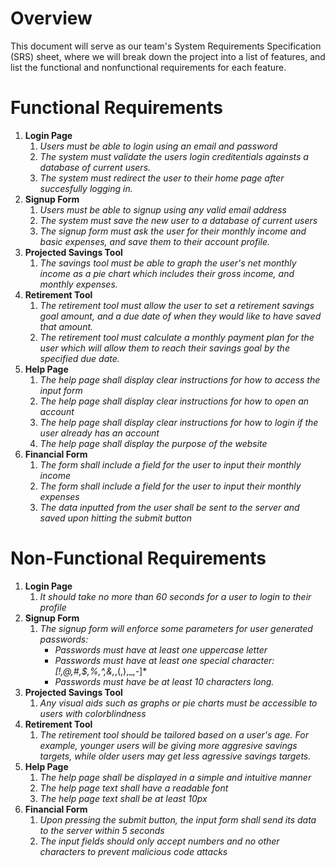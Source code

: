 # Overview
This document will serve as our team's System Requirements Specification (SRS) sheet, where we will break down the project into a list of features, and list the 
functional and nonfunctional requirements for each feature.
# Functional Requirements
1. **Login Page**
    1. *Users must be able to login using an email and password*
    2. *The system must validate the users login creditentials againsts a database of current users.*
    3. *The system must redirect the user to their home page after succesfully logging in.*
2. **Signup Form**
     1. *Users must be able to signup using any valid email address*
     2. *The system must save the new user to a database of current users*
     3. *The signup form must ask the user for their monthly income and basic expenses, and save them to their account profile.*
4. **Projected Savings Tool**
    1. *The savings tool must be able to graph the user's net monthly income as a pie chart which includes their gross income, and monthly expenses.*
5. **Retirement Tool**
     1. *The retirement tool must allow the user to set a retirement savings goal amount, and a due date of when they would like to have saved that amount.*
     2. *The retirement tool must calculate a monthly payment plan for the user which will allow them to reach their savings goal by the specified due date.*
6. **Help Page**
	1. *The help page shall display clear instructions for how to access the input form*
	2. *The help page shall display clear instructions for how to open an account*
	3. *The help page shall display clear instructions for how to login if the user already has an account*
	4. *The help page shall display the purpose of the website*
7. **Financial Form**
	1. *The form shall include a field for the user to input their monthly income*
	2. *The form shall include a field for the user to input their monthly expenses*
	3. *The data inputted from the user shall be sent to the server and saved upon hitting the submit button*
# Non-Functional Requirements
1. **Login Page**
    1. *It should take no more than 60 seconds for a user to login to their profile*
2. **Signup Form**
     1. *The signup form will enforce some parameters for user generated passwords:*
          - *Passwords must have at least one uppercase letter*
          - *Passwords must have at least one special character: [!,@,#,$,%,^,&,*,(,),_,-]*
          - *Passwords must have be at least 10 characters long.*
4. **Projected Savings Tool**
    1. *Any visual aids such as graphs or pie charts must be accessible to users with colorblindness*
5. **Retirement Tool**
     1. *The retirement tool should be tailored based on a user's age. For example, younger users will be giving more aggresive savings targets, while older users may get less agressive savings targets.*
6. **Help Page**
	1. *The help page shall be displayed in a simple and intuitive manner*
	2. *The help page text shall have a readable font*
	3. *The help page text shall be at least 10px*
7. **Financial Form**
	1. *Upon pressing the submit button, the input form shall send its data to the server within 5 seconds*
	2. *The input fields should only accept numbers and no other characters to prevent malicious code attacks*
